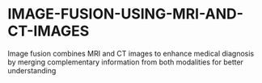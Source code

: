 # IMAGE-FUSION-USING-MRI-AND-CT-IMAGES

Image fusion combines MRI and CT images to enhance medical diagnosis by merging complementary information from both modalities for better understanding
